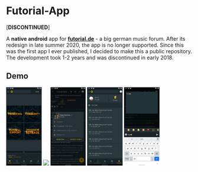 # Futorial-App

[**DISCONTINUED**]

A **native android** app for [**futorial.de**](https://www.futorial.de) - a big german music forum. After its redesign in late summer 2020, the app is no longer supported. Since this was the first app I ever published, I decided to make this a public repository. The development took 1-2 years and was discontinued in early 2018.

## Demo

<div>
  <img src="./images/preview_2.png" width="19%"/>
  <img src="./images/preview_gif1.gif" width="19%"/>
  <img src="./images/preview_1.png" width="19%"/>
  <img src="./images/preview_4.png" width="19%"/>
  <img src="./images/preview_5.png" width="19%"/>
</div>
